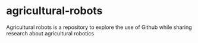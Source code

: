 # agricultural-robots
Agricultural robots is a repository to explore the use of Github while sharing research about agricultural robotics 
